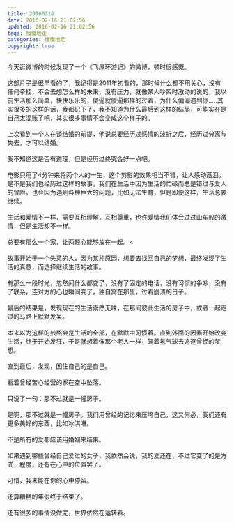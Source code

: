 ```yaml
---
title: 20160216
date: 2016-02-16 21:02:56
updated: 2016-02-16 21:02:56
tags: 慢慢地走
categories: 慢慢地走
copyright: true
---
```


今天逛微博的时候发现了一个《飞屋环游记》的微博，顿时很感慨。</br></br>这部片子是很早看的了，我记得是2011年初看的，那时候什么都不用关心，没有任何牵挂，不会去想怎么样的未来，没有压力，就像某人吵架时激动的说的，我以前生活那么简单，快快乐乐的，傻逼就傻逼那样的过着，为什么偏偏遇到你.....其实很多的这样的话，我都记下了，我不知道为什么最后到这样的结局，可能实在是自己太混账了吧，其实很多事情不会变成这个样子的。</br></br>上次看到一个人在谈结婚的前提，他说总要经历过感情的波折之后，经历过分离与失去，才可以结婚。</br></br>我不知道这是否有道理，但是经历过终究会好一点吧。</br></br>电影只用了4分钟来将两个人的一生，这个剪影的效果相当不错，让人感动落泪。是不是我们也经历过这样的故事，我们在生活中因为生活的忙碌而总是错过与爱人的冒险，也会因为遇到各种巨大的问题，比如无法生育，但是即便这样，生活总要继续。</br></br>生活和爱情不一样，需要互相理解，互相尊重，也许爱情我们体会过过山车般的激情，但是生活却不一样。</br></br>总要有那么一个家，让两颗心能够放在一起。<</br></br>故事开始于一个失意的人，因为某种原因，想要去找回自己的梦想，最终发现了生活的真意，而选择继续生活的故事。</br></br>有那么一段时光，忽然间什么都变了，没有了固定的电话，没有习惯的争吵，没有了联系，连对方的心也瞬间变了，独自窝在那里，过着崩溃的日子。</br></br>最后的结果是，发现现在的生活索然无味，在那间彼此生活的房子中，或者一起走过的马路上默默发呆。</br></br>本来以为这样的煎熬会是生活的全部，在默默中习惯着。直到外面的因素开始改变生活，终于开始发狂，于是就想着像那个老人一样，驾着氢气球去追逐曾经的梦想。</br></br>直到最后，发现，困住自己的是自己。</br></br>看着曾经苦心经营的家在空中坠落。</br></br>只说了一句：那不过就是一幢房子。</br></br>是啊，那不过就是一幢房子。我们用曾经的记忆来压垮自己，这又何必，我们还有更多美好的东西，比如冰淇淋。</br></br>不是所有的爱都应该用婚姻来结果。</br></br>如果遇到哪些曾经自己爱过的女子，我依然会说，我的爱还在，不过它变了的是方式，程度，还有在心中的位置罢了。</br></br>可惜，我未能在你的心中停留。</br></br>还算糟糕的年假终于结束了。</br></br>还有很多的事情没做完，世界依然在运转着。